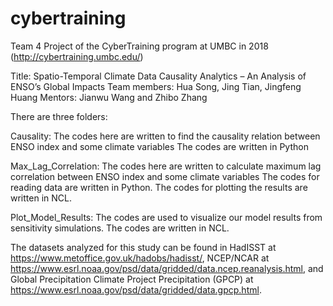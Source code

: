# cybertraining
Team 4 Project of the CyberTraining program at UMBC in 2018 (http://cybertraining.umbc.edu/)

Title: Spatio-Temporal Climate Data Causality Analytics – An Analysis of ENSO’s Global Impacts 
Team members: Hua Song, Jing Tian, Jingfeng Huang
Mentors: Jianwu Wang and Zhibo Zhang

There are three folders:

Causality: 
The codes here are written to find the causality relation between ENSO index and some climate variables
The codes are written in Python

Max_Lag_Correlation:
The codes here are written to calculate maximum lag correlation between ENSO index and some climate variables
The codes for reading data are written in Python.
The codes for plotting the results are written in NCL.

Plot_Model_Results:
The codes are used to visualize our model results from sensitivity simulations.
The codes are written in NCL.

The datasets analyzed for this study can be found in HadISST at https://www.metoffice.gov.uk/hadobs/hadisst/, NCEP/NCAR at https://www.esrl.noaa.gov/psd/data/gridded/data.ncep.reanalysis.html, and Global Precipitation Climate Project Precipitation (GPCP) at https://www.esrl.noaa.gov/psd/data/gridded/data.gpcp.html.
